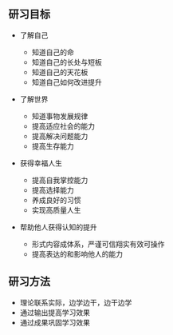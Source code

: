 ## 研习目标
- 了解自己
  - 知道自己的命
  - 知道自己的长处与短板
  - 知道自己的天花板
  - 知道自己如何改进提升

- 了解世界
  - 知道事物发展规律
  - 提高适应社会的能力
  - 提高解决问题能力
  - 提高生存能力

- 获得幸福人生
  - 提高自我掌控能力
  - 提高选择能力
  - 养成良好的习惯
  - 实现高质量人生
  
- 帮助他人获得认知的提升
  - 形式内容成体系，严谨可信翔实有效可操作
  - 提高表达的和影响他人的能力


## 研习方法
- 理论联系实际，边学边干，边干边学
- 通过输出提高学习效果
- 通过成果巩固学习效果